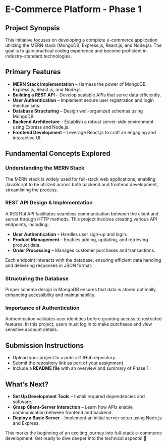 # E-Commerce Platform - Phase 1

## Project Synopsis

This initiative focuses on developing a complete e-commerce application utilizing the MERN stack (MongoDB, Express.js, React.js, and Node.js). The goal is to gain practical coding experience and become proficient in industry-standard technologies.

## Primary Features

- **MERN Stack Implementation** – Harness the power of MongoDB, Express.js, React.js, and Node.js.
- **Building a REST API** – Develop scalable APIs that serve data efficiently.
- **User Authentication** – Implement secure user registration and login mechanisms.
- **Database Structuring** – Design well-organized schemas using MongoDB.
- **Backend Architecture** – Establish a robust server-side environment using Express and Node.js.
- **Frontend Development** – Leverage React.js to craft an engaging and interactive UI.

## Fundamental Concepts Explored

### Understanding the MERN Stack
The MERN stack is widely used for full-stack web applications, enabling JavaScript to be utilized across both backend and frontend development, streamlining the process.

### REST API Design & Implementation
A RESTful API facilitates seamless communication between the client and server through HTTP methods. This project involves creating various API endpoints, including:

- **User Authentication** – Handles user sign-up and login.
- **Product Management** – Enables adding, updating, and retrieving product data.
- **Order Processing** – Manages customer purchases and transactions.

Each endpoint interacts with the database, ensuring efficient data handling and delivering responses in JSON format.

### Structuring the Database
Proper schema design in MongoDB ensures that data is stored optimally, enhancing accessibility and maintainability.

### Importance of Authentication
Authentication validates user identities before granting access to restricted features. In this project, users must log in to make purchases and view sensitive account details.

## Submission Instructions

- Upload your project to a public GitHub repository.
- Submit the repository link as part of your assignment.
- Include a **README file** with an overview and summary of Phase 1.

## What’s Next?

- **Set Up Development Tools** – Install required dependencies and software.
- **Grasp Client-Server Interaction** – Learn how APIs enable communication between frontend and backend.
- **Deploy a Basic Server** – Implement an initial server setup using Node.js and Express.

This marks the beginning of an exciting journey into full-stack e-commerce development. Get ready to dive deeper into the technical aspects! 🚀

